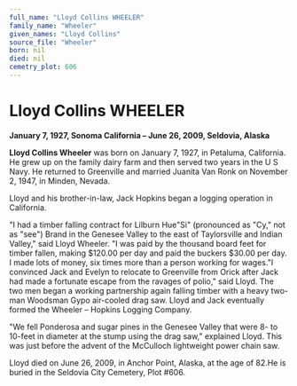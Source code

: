 ```yaml
---
full_name: "Lloyd Collins WHEELER"
family_name: "Wheeler"
given_names: "Lloyd Collins"
source_file: "Wheeler"
born: nil
died: nil
cemetry_plot: 606
---
```

# Lloyd Collins WHEELER

**January 7, 1927, Sonoma California – June 26, 2009, Seldovia, Alaska**

**Lloyd Collins Wheeler** was born on January 7, 1927, in Petaluma,
California. He grew up on the family dairy farm and then served two
years in the U S Navy. He returned to Greenville and married Juanita Van
Ronk on November 2, 1947, in Minden, Nevada.

Lloyd and his brother-in-law, Jack Hopkins began a logging operation in
California.

"I had a timber falling contract for Lilburn Hue"Si" (pronounced as
"Cy," not as "see") Brand in the Genesee Valley to the east of
Taylorsville and Indian Valley," said Lloyd Wheeler. "I was paid by the
thousand board feet for timber fallen, making $120.00 per day and paid
the buckers $30.00 per day. I made lots of money, six times more than a
person working for wages."I convinced Jack and Evelyn to relocate to
Greenville from Orick after Jack had made a fortunate escape from the
ravages of polio," said Lloyd. The two men began a working partnership
again falling timber with a heavy two-man Woodsman Gypo air-cooled drag
saw. Lloyd and Jack eventually formed the Wheeler – Hopkins Logging
Company.

"We fell Ponderosa and sugar pines in the Genesee Valley that were 8- to
10-feet in diameter at the stump using the drag saw," explained Lloyd.
This was just before the advent of the McCulloch lightweight power chain
saw.

Lloyd died on June 26, 2009, in Anchor Point, Alaska, at the age of
82.He is buried in the Seldovia City Cemetery, Plot \#606.

